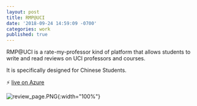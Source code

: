```yaml
---
layout: post
title: RMP@UCI
date: '2018-09-24 14:59:09 -0700'
categories: work
published: true
---
```


RMP@UCI is a rate-my-professor kind of platform that allows students to write and read reviews on UCI professors and courses.

It is specifically designed for Chinese Students.

:zap: [live on Azure](http://13.66.192.54/rmp_uci/)

![review_page.PNG]({{site.baseurl}}/assets/img/review_page.PNG){:width="100%"}
